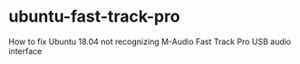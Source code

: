 # ubuntu-fast-track-pro
How to fix Ubuntu 18.04 not recognizing M-Audio Fast Track Pro USB audio interface
